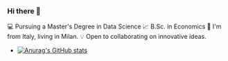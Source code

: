 ### Hi there 👋



💻 Pursuing a Master's Degree in Data Science 
📈 B.Sc. in Economics 
📍 I'm from Italy, living in Milan.
💡 Open to collaborating on innovative ideas.



- [![Anurag's GitHub stats](https://github-readme-stats.vercel.app/api?username=patrickk00)](https://github.com/anuraghazra/github-readme-stats)

